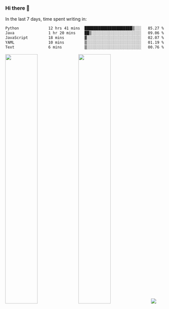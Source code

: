 ### Hi there 👋

In the last 7 days, time spent writing in:

<!--START_SECTION:waka-->

```txt
Python             12 hrs 41 mins  █████████████████████▒░░░   85.27 %
Java               1 hr 20 mins    ██▒░░░░░░░░░░░░░░░░░░░░░░   09.06 %
JavaScript         18 mins         ▓░░░░░░░░░░░░░░░░░░░░░░░░   02.07 %
YAML               10 mins         ▒░░░░░░░░░░░░░░░░░░░░░░░░   01.19 %
Text               6 mins          ▒░░░░░░░░░░░░░░░░░░░░░░░░   00.76 %
```

<!--END_SECTION:waka-->

<img src="https://wakatime.com/share/@jimtje/5d0c92de-08f8-4a72-8f2f-6a9693d1e318.svg" width=45% height=45%> <img src="https://wakatime.com/share/@jimtje/501498ae-bda5-4da7-a89d-b40bcdd5556d.svg" width=45% height=45%>
![](https://hit.yhype.me/github/profile?user_id=43537315)
